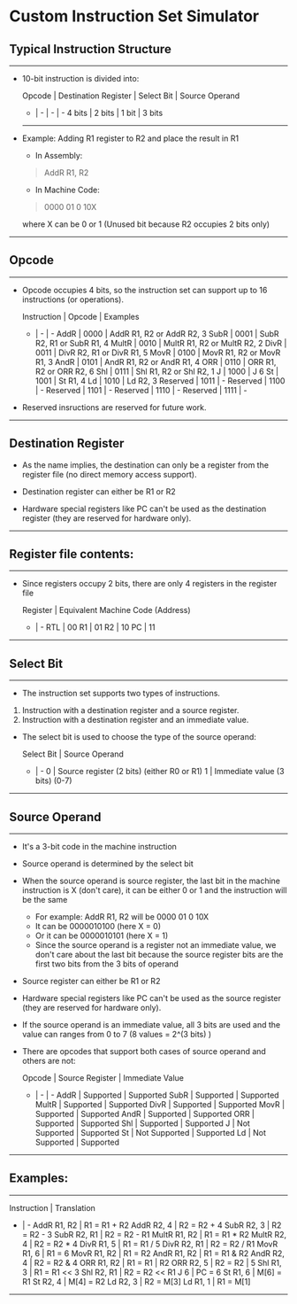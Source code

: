 # Custom Instruction Set Simulator

## Typical Instruction Structure

---

- 10-bit instruction is divided into:

    Opcode | Destination Register | Select Bit | Source Operand
    - | - | - | -
    4 bits | 2 bits | 1 bit | 3 bits
    
    ----

- Example: Adding R1 register to R2 and place the result in R1
    - In Assembly:

    > AddR R1, R2

    - In Machine Code:
    
    > 0000 01 0 10X

    where X can be 0 or 1 (Unused bit because R2 occupies 2 bits only)


---
    
## Opcode

---

- Opcode occupies 4 bits, so the instruction set can support up to 16 instructions (or operations).

    Instruction | Opcode | Examples
    - | - | -
    AddR        | 0000 | AddR R1, R2 or AddR R2, 3
    SubR        | 0001 | SubR R2, R1 or SubR R1, 4
    MultR       | 0010 | MultR R1, R2 or MultR R2, 2
    DivR        | 0011 | DivR R2, R1 or DivR R1, 5
    MovR	    | 0100 | MovR R1, R2 or MovR R1, 3
    AndR	    | 0101 | AndR R1, R2 or AndR R1, 4
    ORR		    | 0110 | ORR R1, R2 or ORR R2, 6
    Shl         | 0111 | Shl R1, R2 or Shl R2, 1
    J           | 1000 | J 6
    St          | 1001 | St R1, 4
    Ld          | 1010 | Ld R2, 3
    Reserved    | 1011 | -
    Reserved    | 1100 | -
    Reserved    | 1101 | -
    Reserved    | 1110 | -
    Reserved    | 1111 | -

- Reserved insructions are reserved for future work.

---

## Destination Register

- As the name implies, the destination can only be a register from the register file (no direct memory access support).

- Destination register can either be R1 or R2

- Hardware special registers like PC can't be used as the destination register (they are reserved for hardware only).

---

## Register file contents:

---

- Since registers occupy 2 bits, there are only 4 registers in the register file 

    Register | Equivalent Machine Code (Address)
    - | -
    RTL | 00
    R1  | 01
    R2  | 10
    PC  | 11 

---

## Select Bit

---

- The instruction set supports two types of instructions.

1. Instruction with a destination register and a source register.
2. Instruction with a destination register and an immediate value.

- The select bit is used to choose the type of the source operand:

    Select Bit | Source Operand
    - | -
    0 | Source register (2 bits) (either R0 or R1)
    1 | Immediate value (3 bits) (0-7)

---

## Source Operand

---

- It's a 3-bit code in the machine instruction

- Source operand is determined by the select bit

- When the source operand is source register, the last bit in the machine instruction is X (don't care), it can be either 0 or 1 and the instruction will be the same

    - For example: AddR R1, R2 will be 0000 01 0 10X
    - It can be 0000010100  (here X = 0)
    - Or it can be 0000010101 (here X = 1)
    - Since the source operand is a register not an immediate value, we don't care about the last bit because the source register bits are the first two bits from the 3 bits of operand

- Source register can either be R1 or R2

- Hardware special registers like PC can't be used as the source register (they are reserved for hardware only).

- If the source operand is an immediate value, all 3 bits are used and the value can ranges from 0 to 7 (8 values = 2^(3 bits) )


- There are opcodes that support both cases of source operand and others are not:

    Opcode | Source Register | Immediate Value
    - | - | -
    AddR        | Supported | Supported
    SubR        | Supported | Supported
    MultR       | Supported | Supported
    DivR        | Supported | Supported
    MovR	    | Supported | Supported
    AndR	    | Supported | Supported
    ORR		    | Supported | Supported
    Shl         | Supported | Supported
    J           | Not Supported | Supported
    St          | Not Supported | Supported
    Ld          | Not Supported | Supported

---

## Examples:

---

Instruction | Translation
- | -
AddR R1, R2 | R1 = R1 + R2
AddR R2, 4 | R2 = R2 + 4
SubR R2, 3 | R2 = R2 - 3
SubR R2, R1 | R2 = R2 - R1
MultR R1, R2 | R1 = R1 * R2
MultR R2, 4 | R2 = R2 * 4
DivR R1, 5 | R1 = R1 / 5
DivR R2, R1 | R2 = R2 / R1
MovR R1, 6 | R1 = 6
MovR R1, R2 | R1 = R2
AndR R1, R2 | R1 = R1 & R2
AndR R2, 4 | R2 = R2 & 4
ORR R1, R2 | R1 = R1 \| R2
ORR R2, 5 | R2 = R2 \| 5
Shl R1, 3 | R1 = R1 << 3
Shl R2, R1 | R2 = R2 << R1
J 6 | PC = 6
St R1, 6 | M[6] = R1
St R2, 4 | M[4] = R2
Ld R2, 3 | R2 = M[3]
Ld R1, 1 | R1 = M[1]

---

